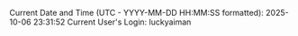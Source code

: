 Current Date and Time (UTC - YYYY-MM-DD HH:MM:SS formatted): 2025-10-06 23:31:52
Current User's Login: luckyaiman

